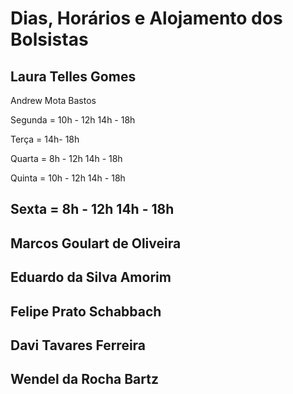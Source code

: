 Dias, Horários e Alojamento dos Bolsistas
=========================================

Laura Telles Gomes
------------------

Andrew Mota Bastos

Segunda = 10h - 12h
          14h - 18h
          
Terça = 14h- 18h

Quarta = 8h - 12h
         14h - 18h
         
Quinta = 10h - 12h
         14h - 18h
         
Sexta = 8h - 12h 14h - 18h         
------------------

Marcos Goulart de Oliveira
--------------------------

Eduardo da Silva Amorim
-----------------------

Felipe Prato Schabbach
----------------

Davi Tavares Ferreira
---------------------

Wendel da Rocha Bartz
---------------------
